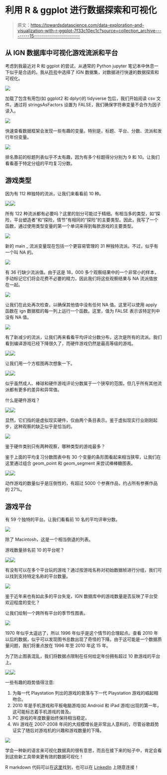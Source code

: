 # 利用 R & ggplot 进行数据探索和可视化

> 原文：<https://towardsdatascience.com/data-exploration-and-visualization-with-r-ggplot-7f33c10ec1c?source=collection_archive---------15----------------------->

## 从 IGN 数据库中可视化游戏流派和平台

考虑到我最近对 R 和 ggplot 的尝试，从通常的 Python jupyter 笔记本中休息一下似乎是合适的。我从[符号](https://www.kaggle.com/egrinstein/20-years-of-games)中选择了 IGN 数据集，对数据进行快速的数据探索和可视化。

![](img/9dffb4c743efc9e12c214981ddd3b982.png)

加载了包含有用包(如 ggplot2 和 dplyr)的 tidyverse 包后，我们开始阅读 csv 文件。通过将 stringsAsFactors 设置为 FALSE，我们确保字符串变量不会作为因子读入。

![](img/e05e432e66797ff8a8a00d989e477802.png)

快速查看数据框架会发现一些有趣的变量。特别是，标题、平台、分数、流派和发行年份变量。

![](img/f33ddfe69dc18ea4a90c98a26d07ea54.png)

排名靠前的标题列表似乎不太有趣，因为有多个标题得分分别为 9 和 10。让我们看看基于特定分组的平均复习分数。

## 游戏类型

因为有 112 种独特的流派，让我们来看看前 10 种。

![](img/3875b4c364f4b32dfa942a69783f9771.png)![](img/4d876c6c703e14846eec8e268cb41c4e.png)

所有 122 种流派都有必要吗？这里的划分可能过于精细。有相当多的类型，如“探险，平台塑造者”和“探险，情节”有相同的“探险”的主要类型。因此，我写了一个函数，通过使用类型变量的第一个单词来得到每款游戏的主要类型。

![](img/7dcda1b766e736e14bc551a2d601a089.png)

新的 main _ 流派变量现在包括一个更容易管理的 31 种独特流派。不过，似乎有一个叫 NA 的。

![](img/d2b342a75054f6ae22c8faf2d6abfbb6.png)

有 36 行缺少流派值。由于这是 18，000 多个观察结果中的一个非常小的样本，手动标记它们将会花费不必要的精力，因此我们将这些观察结果与 NA 流派值放在一起。

![](img/4974ea48d73aeb8cdfb583a872658f85.png)

让我们在此处再次检查，以确保其他值中没有任何 NA 值。这里可以使用 apply 函数在 ign 数据框的每一列上运行一个函数。这里，值为 FALSE 表示该特定列中没有 NA 值。

![](img/96024949672b07951dbf9f142d9d9fd0.png)

有了新减少的流派，让我们再来看看平均评论分数分布，这次是所有的流派。我们看到编译游戏已经下降很久了，而硬件游戏仍然是最高等级的游戏。

![](img/e58eafa7a346937f265a7053463ecf90.png)![](img/4e901ea2d7952eeb57ae3e877d3f2158.png)

让我们用一个方框图再次想象一下。

![](img/78117a5a12be0ae0f434a16e1e04f161.png)![](img/5db57b65842e7dd027326c9d048d9fca.png)

似乎虽然成人、棒球和硬件游戏评论分数属于一个狭窄的范围，但几乎所有其他流派都有更多的差异和异常值。

什么是硬件游戏？

![](img/886ce2f5f500b2b175ed70938a7d489d.png)![](img/98e9412e7e103a9347cd300f8690f8da.png)

显然，它们指的是虚拟现实硬件，仅由两个条目表示。鉴于虚拟现实行业刚刚起步，这种观察的缺乏似乎是恰当的。

![](img/fd988c293f0799738b7141f094bc524a.png)

鉴于硬件类别只有两种观察，哪种类型的游戏最多？

鉴于上面的平均复习分数图表中有 30 个变量的条形图看起来相当狭窄，让我们在这里通过组合 geom_point 和 geom_segment 来尝试棒棒糖图表。

![](img/73b4effb176b6655571fc602a097cc8f.png)![](img/c9657d1107e73b35efbf8d3b18686be3.png)

动作游戏的数量似乎是压倒性的，有超过 5000 个参赛作品，约占所有参赛作品的 27%。

## 游戏平台

有 59 个独特的平台。让我们看看前 10 名的平均评审分数。

![](img/4d36ea2c5d26f220bd704a24f643d571.png)

除了 Macintosh，这是一个相当倒退的列表。

游戏数量排名前 10 的平台呢？

![](img/276e2412bf82f2e8eef07c214231f64a.png)![](img/7d13d69c0a93ab20d6592aeddd5db76c.png)

有没有可以在多个平台玩的游戏？通过按游戏名称对初始数据帧进行分组，我们可以找到支持特定名称的平台数量。

![](img/e192234da308613fbd1cd3d1bf330f5b.png)

鉴于近年来也有如此多的平台失宠，IGN 数据库中的游戏数量是否反映了平台受欢迎程度的变化？

让我们绘制一个跨所有平台的季节性图表。

![](img/b1e9013484e907d455b4462b9423ed62.png)

1970 年似乎太遥远了，所以 1996 年似乎是这个情节的合理起点。查看 2010 年以后的数据，似乎可以发现图书总数出现了奇怪的下降。由于这可能是一个数据质量问题，我们将重点放在 1996 年至 2010 年这 15 年。

为了防止图表混乱，我们将数据点限制在任何给定年份拥有超过 10 款游戏的平台上。

![](img/df8a4d5f9b721c58665dcb55d2255e61.png)![](img/9f1fa7c7e196beaa2ba4643ce88f5a1b.png)

一些有趣的趋势值得注意:

1.  为每一代 Playstation 列出的游戏的衰落与下一代 Playstation 游戏的崛起相吻合。
2.  2010 年是手机游戏和平板电脑游戏(如 Android 和 iPad 游戏)出现的第一年，这可能标志着手机游戏的普及。
3.  PC 游戏的年度数量始终保持相当稳定。
4.  Wii 游戏在 2007-2008 年间的大规模增长是非常出人意料的，尽管谷歌趋势证实了随后对游戏机的兴趣和游戏数量的下降。

![](img/cd4e326bc7d4ce4e395d1a10a4f3a778.png)

学会一种新的语言来可视化数据真的很有意思，而且在接下来的帖子中，肯定会看到这些新工具带来更有效的数据可视化！

R markdown 代码可以在[这里](https://github.com/finnqiao/ign_in_r)找到，也可以在 [LinkedIn](https://www.linkedin.com/in/finn-qiao-6186a8103/) 上随意连接！